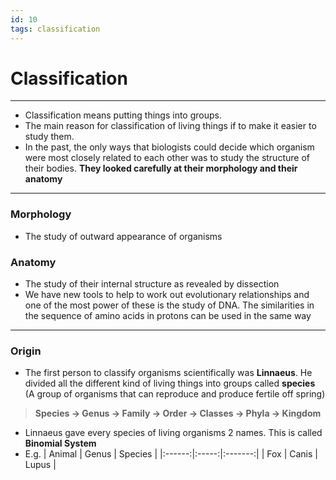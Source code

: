 ```yaml
---
id: 10
tags: classification
---
```

# Classification
---
- Classification means putting things into groups.
- The main reason for classification of living things if to make it easier to study them.
- In the past, the only ways that biologists could decide which organism were most closely related to each other was to study the structure of their bodies. **They looked carefully at their morphology and their anatomy**
---
### Morphology
- The study of outward appearance of organisms
### Anatomy
- The study of their internal structure as revealed by dissection
- We have new tools to help to work out evolutionary relationships and one of the most power of these is the study of DNA. The similarities in the sequence of amino acids in protons can be used in the same way
---
### Origin
- The first person to classify organisms scientifically was **Linnaeus**. He divided all the different kind of living things into groups called **species** (A group of organisms that can reproduce and produce fertile off spring)

> **Species -> Genus -> Family -> Order -> Classes -> Phyla -> Kingdom**

- Linnaeus gave every species of living organisms 2 names. This is called **Binomial System**
- E.g.
| Animal | Genus | Species |
|:------:|:-----:|:-------:|
|  Fox   | Canis |  Lupus  |
